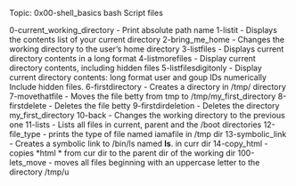 Topic: 0x00-shell_basics
bash Script files

0-current_working_directory - Print absolute path name 
1-listit - Displays the contents list of your current directory
2-bring_me_home - Changes the working directory to the user’s home directory
3-listfiles - Displays current directory contents in a long format
4-listmorefiles - Display current directory contents, including hidden files
5-listfilesdigitonly - Display current directory contents: long format
					user and goup IDs numerically
					Include hidden files.
6-firstdirectory - Creates a directory in /tmp/ directory
7-movethatfile - Moves the file betty from tmp to /tmp/my_first_directory
8-firstdelete - Deletes the file betty
9-firstdirdeletion - Deletes the directory my_first_directory
10-back - Changes the working directory to the previous one
11-lists - Lists all files in current, parent and the /boot directories
12-file_type - prints the type of file named iamafile in /tmp dir
13-symbolic_link - Creates a symbolic link to /bin/ls named __ls__. in curr dir
14-copy_html - copies *html * from cur dir to the parent dir of the working dir
100-lets_move - moves all files beginning with an uppercase letter to the directory /tmp/u

